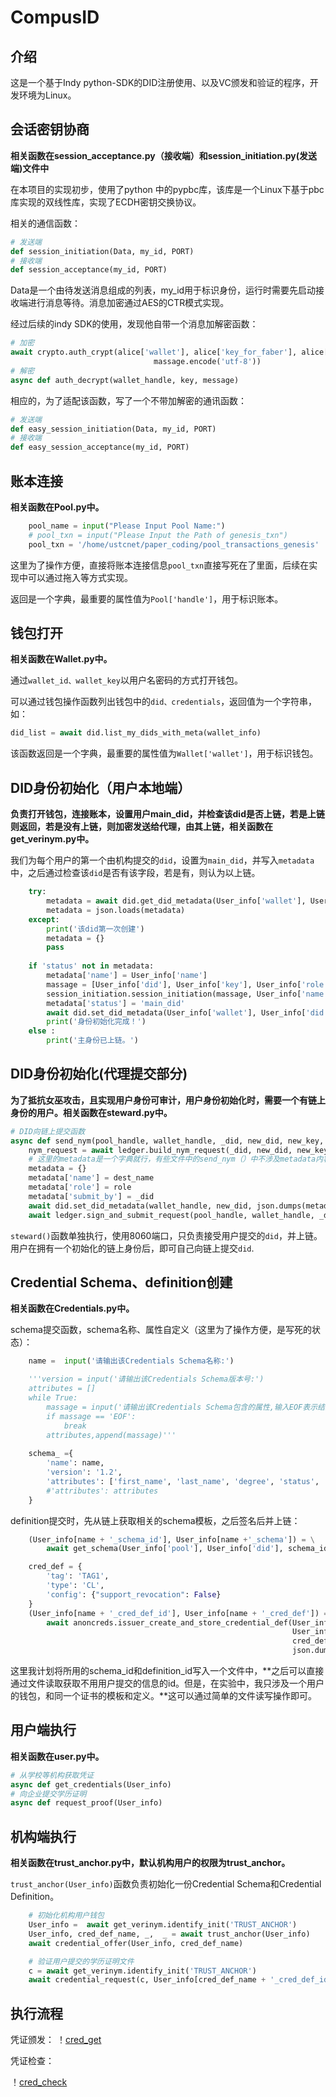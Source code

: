 # CompusID

## 介绍

这是一个基于Indy python-SDK的DID注册使用、以及VC颁发和验证的程序，开发环境为Linux。

## 会话密钥协商

**相关函数在session_acceptance.py（接收端）和session_initiation.py(发送端)文件中**

在本项目的实现初步，使用了python 中的pypbc库，该库是一个Linux下基于pbc库实现的双线性库，实现了ECDH密钥交换协议。

相关的通信函数：

```python
# 发送端
def session_initiation(Data, my_id, PORT)
# 接收端
def session_acceptance(my_id, PORT)
``` 

Data是一个由待发送消息组成的列表，my_id用于标识身份，运行时需要先启动接收端进行消息等待。消息加密通过AES的CTR模式实现。

经过后续的indy SDK的使用，发现他自带一个消息加解密函数：

```python
# 加密
await crypto.auth_crypt(alice['wallet'], alice['key_for_faber'], alice['faber_key_for_alice'],
                                massage.encode('utf-8'))
# 解密
async def auth_decrypt(wallet_handle, key, message)
```

相应的，为了适配该函数，写了一个不带加解密的通讯函数：

```python
# 发送端
def easy_session_initiation(Data, my_id, PORT)
# 接收端
def easy_session_acceptance(my_id, PORT)
```

## 账本连接

**相关函数在Pool.py中。**

```python
    pool_name = input("Please Input Pool Name:")
    # pool_txn = input("Please Input the Path of genesis_txn")
    pool_txn = '/home/ustcnet/paper_coding/pool_transactions_genesis'
```

这里为了操作方便，直接将账本连接信息`pool_txn`直接写死在了里面，后续在实现中可以通过拖入等方式实现。

返回是一个字典，最重要的属性值为`Pool['handle']`，用于标识账本。

## 钱包打开

**相关函数在Wallet.py中。**

通过`wallet_id、wallet_key`以用户名密码的方式打开钱包。

可以通过钱包操作函数列出钱包中的`did、credentials`，返回值为一个字符串，如：

```python
did_list = await did.list_my_dids_with_meta(wallet_info)
```

该函数返回是一个字典，最重要的属性值为`Wallet['wallet']`，用于标识钱包。

## DID身份初始化（用户本地端）

**负责打开钱包，连接账本，设置用户main_did，并检查该did是否上链，若是上链则返回，若是没有上链，则加密发送给代理，由其上链，相关函数在get_verinym.py中。**

我们为每个用户的第一个由机构提交的`did`，设置为`main_did`，并写入`metadata`中，之后通过检查该`did`是否有该字段，若是有，则认为以上链。

```python
    try:
        metadata = await did.get_did_metadata(User_info['wallet'], User_info['did'])
        metadata = json.loads(metadata)
    except:
        print('该did第一次创建')
        metadata = {}
        pass
    
    if 'status' not in metadata:
        metadata['name'] = User_info['name']
        massage = [User_info['did'], User_info['key'], User_info['role']]
        session_initiation.session_initiation(massage, User_info['name'], 8060)
        metadata['status'] = 'main_did'
        await did.set_did_metadata(User_info['wallet'], User_info['did'], json.dumps(metadata))
        print('身份初始化完成！')
    else :
        print('主身份已上链。')
```

## DID身份初始化(代理提交部分)

**为了抵抗女巫攻击，且实现用户身份可审计，用户身份初始化时，需要一个有链上身份的用户。相关函数在steward.py中。**

```python
# DID向链上提交函数
async def send_nym(pool_handle, wallet_handle, _did, new_did, new_key, role, dest_name):
    nym_request = await ledger.build_nym_request(_did, new_did, new_key, None, role)
    # 这里的metadata是一个字典就行，有些文件中的send_nym（）中不涉及metadata内容写入。
    metadata = {}
    metadata['name'] = dest_name
    metadata['role'] = role
    metadata['submit_by'] = _did
    await did.set_did_metadata(wallet_handle, new_did, json.dumps(metadata))
    await ledger.sign_and_submit_request(pool_handle, wallet_handle, _did, nym_request)

```

`steward()`函数单独执行，使用8060端口，只负责接受用户提交的`did`，并上链。用户在拥有一个初始化的链上身份后，即可自己向链上提交`did`.

## Credential Schema、definition创建

**相关函数在Credentials.py中。**

schema提交函数，schema名称、属性自定义（这里为了操作方便，是写死的状态）：

```python
    name =  input('请输出该Credentials Schema名称:')

    '''version = input('请输出该Credentials Schema版本号:')
    attributes = []
    while True:
        massage = input('请输出该Credentials Schema包含的属性,输入EOF表示结束输入:')
        if massage == 'EOF':
            break
        attributes,append(massage)'''
    
    schema_ ={
        'name': name,
        'version': '1.2',
        'attributes': ['first_name', 'last_name', 'degree', 'status', 'year', 'average', 'ssn']
        #'attributes': attributes
    }
```

definition提交时，先从链上获取相关的schema模板，之后签名后并上链：

```python
    (User_info[name + '_schema_id'], User_info[name +'_schema']) = \
        await get_schema(User_info['pool'], User_info['did'], schema_id)

    cred_def = {
        'tag': 'TAG1',
        'type': 'CL',
        'config': {"support_revocation": False}
    }   
    (User_info[name + '_cred_def_id'], User_info[name + '_cred_def']) = \
        await anoncreds.issuer_create_and_store_credential_def(User_info['wallet'], User_info['did'],
                                                               User_info[name + '_schema'], cred_def['tag'],
                                                               cred_def['type'],
                                                               json.dumps(cred_def['config']))    
```

这里我计划将所用的schema_id和definition_id写入一个文件中，**之后可以直接通过文件读取获取不用用户提交的信息的id。但是，在实验中，我只涉及一个用户的钱包，和同一个证书的模板和定义。**这可以通过简单的文件读写操作即可。

## 用户端执行

**相关函数在user.py中。**

```python
# 从学校等机构获取凭证
async def get_credentials(User_info)
# 向企业提交学历证明
async def request_proof(User_info)
```

## 机构端执行

**相关函数在trust_anchor.py中，默认机构用户的权限为trust_anchor。**

`trust_anchor(User_info)`函数负责初始化一份Credential Schema和Credential Definition。

```python
    # 初始化机构用户钱包
    User_info =  await get_verinym.identify_init('TRUST_ANCHOR')
    User_info, cred_def_name, _,  _ = await trust_anchor(User_info)
    await credential_offer(User_info, cred_def_name)

    # 验证用户提交的学历证明文件
    c = await get_verinym.identify_init('TRUST_ANCHOR')
    await credential_request(c, User_info[cred_def_name + '_cred_def_id'])
```

## 执行流程

凭证颁发：
！[cred_get](cred_get.png)

凭证检查：

！[cred_check](cred_check.png)